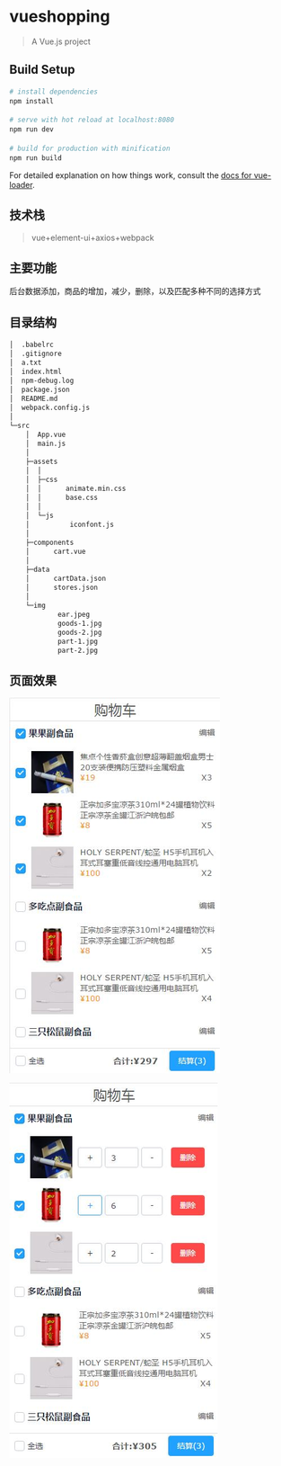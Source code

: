 # vueshopping

> A Vue.js project

## Build Setup

``` bash
# install dependencies
npm install

# serve with hot reload at localhost:8080
npm run dev

# build for production with minification
npm run build
```

For detailed explanation on how things work, consult the [docs for vue-loader](http://vuejs.github.io/vue-loader).
## 技术栈

>vue+element-ui+axios+webpack

## 主要功能
后台数据添加，商品的增加，减少，删除，以及匹配多种不同的选择方式
## 目录结构
	│  .babelrc
	│  .gitignore
	│  a.txt
	│  index.html
	│  npm-debug.log
	│  package.json
	│  README.md
	│  webpack.config.js
	│    
	└─src
		│  App.vue
		│  main.js
		│  
		├─assets
		│  │  
		│  ├─css
		│  │      animate.min.css
		│  │      base.css
		│  │      
		│  └─js
		│          iconfont.js
		│          
		├─components
		│      cart.vue
		│      
		├─data
		│      cartData.json
		│      stores.json
		│      
		└─img
				ear.jpeg
				goods-1.jpg
				goods-2.jpg
				part-1.jpg
				part-2.jpg

## 页面效果
![enter description here][1]



![enter description here][2]


  [1]: ./images/%E9%A1%B5%E9%9D%A2%E6%95%88%E6%9E%9C.jpg "页面效果"
  [2]: ./images/%E9%A1%B5%E9%9D%A2%E6%95%88%E6%9E%9C2.jpg "页面效果2"